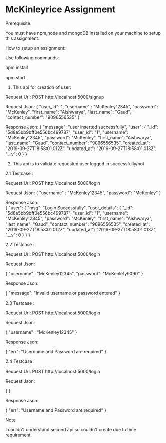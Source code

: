# McKinleyrice Assignment
Prerequisite:

You must have npm,node and mongoDB installed on your machine to setup this assignment.

How to setup an assignment:

Use following commands:

npm install

npm start
 
1) This api for creation of user:

Request Url: POST http://localhost:5000/signup

Request Json:
{
    "user_id": 1,
    "username" : "McKenley12345",
    "password": "McKenley",
    "first_name": "Aishwarya",
    "last_name": "Gaud",
    "contact_number": "9096556535"
    }


Response Json:
{
    "message": "user inserted successfully",
    "user": {
        "_id": "5d8e5bb9bff0e556bc499787",
        "user_id": "1",
        "username": "McKenley12345",
        "password": "McKenley",
        "first_name": "Aishwarya",
        "last_name": "Gaud",
        "contact_number": "9096556535",
        "created_at": "2019-09-27T18:58:01.012Z",
        "updated_at": "2019-09-27T18:58:01.013Z",
        "__v": 0
    }
}    
    
    
2) This api is to validate requested user logged in successfully/not

2.1 Testcase :

Request Url: POST http://localhost:5000/login


Request Json:
{
"username" : "McKenley12345",
    "password": "McKenley"
    }
    
    
Response Json:    
{
    "user": {
        "msg": "Login Successfully",
        "user_details": {
            "_id": "5d8e5bb9bff0e556bc499787",
            "user_id": "1",
            "username": "McKenley12345",
            "password": "McKenley",
            "first_name": "Aishwarya",
            "last_name": "Gaud",
            "contact_number": "9096556535",
            "created_at": "2019-09-27T18:58:01.012Z",
            "updated_at": "2019-09-27T18:58:01.013Z",
            "__v": 0
        }
    }
}

    
2.2 Testcase :

Request Url: POST http://localhost:5000/login


Request Json:

{
"username" : "McKenley12345",
    "password": "McKenle1y9090"
    }
    
    
Response Json:    

{
    "message": "Invalid username or password entered"
}

2.3 Testcase :


Request Url: POST http://localhost:5000/login


Request Json:

{
"username" : "McKenley12345"
    }
    
Response Json:    

{
    "err": "Username and Password are required"
}

2.4 Testcase :


Request Url: POST http://localhost:5000/login


Request Json:

{
    }
    
Response Json:    

{
    "err": "Username and Password are required"
}

Note: 

I couldn't understand second api so couldn't create due to time requirement.
